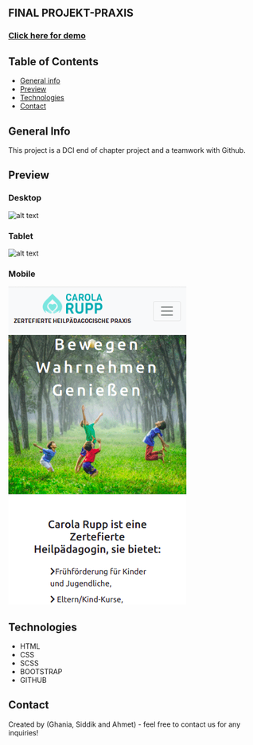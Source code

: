 ## FINAL PROJEKT-PRAXIS

<a href="#" target="_blank"><h3 align="left">Click here for demo</h3></a>

## Table of Contents

- [General info](#general-info)
- [Preview](#preview)
- [Technologies](#technologies)
- [Contact](#contact)

## General Info

This project is a DCI end of chapter project and a teamwork with Github.

## Preview

### Desktop

![alt text](src/image/gifs/desktop.gif)

### Tablet
![alt text](src/image/gifs/tablet.gif)

### Mobile

![alt text](src/image/gifs/mobilehome.gif)

## Technologies

- HTML
- CSS
- SCSS
- BOOTSTRAP
- GITHUB

## Contact

Created by (Ghania, Siddik and Ahmet) - feel free to contact us for any inquiries!